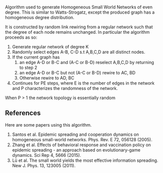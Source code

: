 Algorithm used to generate Homogeneous Small World Networks of even degree. This is similar to Watts-Strogatz,
except the produced graph has a homogeneous degree distribution.

It is constructed by random link rewiring from a regular network such that the degree of each node remains unchanged. 
In particular the algorithm proceeds as so:
1. Generate regular network of degree K
2. Randomly select edges A-B, C-D s.t A,B,C,D are all distinct nodes.
3. If the current graph has
   1. an edge A-D or B-C and (A-C or B-D) reselect A,B,C,D by returning to step 2
   2. an edge A-D or B-C but not (A-C or B-D) rewire to AC, BD
   3. Otherwise rewire to AD, BC
4. Continues for PE steps, where E is the number of edges in the network and P characterizes the randomness of the network. 

When P > 1 the network topology is essentially random

## References

Here are some papers using this algorithm.

1. Santos et al. Epidemic spreading and cooperation dynamics on homogeneous small-world networks. Phys. Rev. E 72, 056128 (2005).
2. Zhang et al. Effects of behavioral response and vaccination policy on epidemic spreading - an approach based on evolutionary-game dynamics. Sci Rep 4, 5666 (2015).
3. Lü et al. The small world yields the most effective information spreading. New J. Phys. 13, 123005 (2011).

